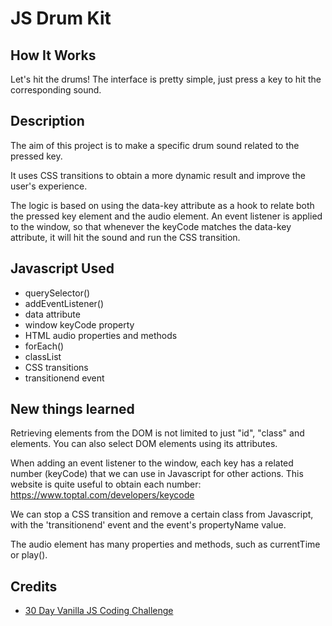 # JS Drum Kit

## How It Works

Let's hit the drums! The interface is pretty simple, just press a key to hit the corresponding sound.

## Description

The aim of this project is to make a specific drum sound related to the pressed key. 

It uses CSS transitions to obtain a more dynamic result and improve the user's experience. 

The logic is based on using the data-key attribute as a hook to relate both the pressed key element and the audio element. An event listener is applied to the window, so that whenever the keyCode matches the data-key attribute, it will hit the sound and run the CSS transition. 

## Javascript Used

* querySelector()
* addEventListener()
* data attribute
* window keyCode property
* HTML audio properties and methods
* forEach()
* classList
* CSS transitions
* transitionend event

## New things learned

Retrieving elements from the DOM is not limited to just "id", "class" and elements. You can also select DOM elements using its attributes.

When adding an event listener to the window, each key has a related number (keyCode) that we can use in Javascript for other actions. This website is quite useful to obtain each number: https://www.toptal.com/developers/keycode

We can stop a CSS transition and remove a certain class from Javascript, with the 'transitionend' event and the event's propertyName value.

The audio element has many properties and methods, such as currentTime or play().


## Credits

* [30 Day Vanilla JS Coding Challenge](https://javascript30.com/)

